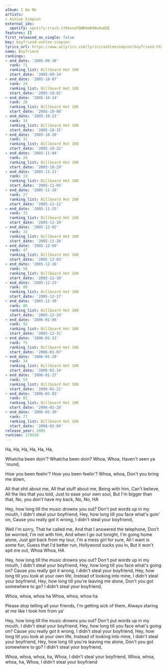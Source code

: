 ```yaml
---
album: I Am Me
artists:
- Ashlee Simpson
external_ids:
  spotify: spotify:track:1f0XxoeFQWM4mR4NxHu6DE
features: []
first_released_as_single: false
key: boyfriend-ashlee-simpson
lyrics_url: https://www.azlyrics.com/lyrics/ashleesimpson/boyfriend.html
name: Boyfriend
rankings:
- end_date: '2005-09-30'
  rank: 71
  ranking_list: Billboard Hot 100
  start_date: '2005-09-24'
- end_date: '2005-10-07'
  rank: 24
  ranking_list: Billboard Hot 100
  start_date: '2005-10-01'
- end_date: '2005-10-14'
  rank: 28
  ranking_list: Billboard Hot 100
  start_date: '2005-10-08'
- end_date: '2005-10-21'
  rank: 34
  ranking_list: Billboard Hot 100
  start_date: '2005-10-15'
- end_date: '2005-10-28'
  rank: 31
  ranking_list: Billboard Hot 100
  start_date: '2005-10-22'
- end_date: '2005-11-04'
  rank: 24
  ranking_list: Billboard Hot 100
  start_date: '2005-10-29'
- end_date: '2005-11-11'
  rank: 19
  ranking_list: Billboard Hot 100
  start_date: '2005-11-05'
- end_date: '2005-11-18'
  rank: 27
  ranking_list: Billboard Hot 100
  start_date: '2005-11-12'
- end_date: '2005-11-25'
  rank: 33
  ranking_list: Billboard Hot 100
  start_date: '2005-11-19'
- end_date: '2005-12-02'
  rank: 32
  ranking_list: Billboard Hot 100
  start_date: '2005-11-26'
- end_date: '2005-12-09'
  rank: 47
  ranking_list: Billboard Hot 100
  start_date: '2005-12-03'
- end_date: '2005-12-16'
  rank: 56
  ranking_list: Billboard Hot 100
  start_date: '2005-12-10'
- end_date: '2005-12-23'
  rank: 80
  ranking_list: Billboard Hot 100
  start_date: '2005-12-17'
- end_date: '2005-12-30'
  rank: 86
  ranking_list: Billboard Hot 100
  start_date: '2005-12-24'
- end_date: '2006-01-06'
  rank: 92
  ranking_list: Billboard Hot 100
  start_date: '2005-12-31'
- end_date: '2006-01-13'
  rank: 75
  ranking_list: Billboard Hot 100
  start_date: '2006-01-07'
- end_date: '2006-01-20'
  rank: 34
  ranking_list: Billboard Hot 100
  start_date: '2006-01-14'
- end_date: '2006-01-27'
  rank: 55
  ranking_list: Billboard Hot 100
  start_date: '2006-01-21'
- end_date: '2006-02-03'
  rank: 81
  ranking_list: Billboard Hot 100
  start_date: '2006-01-28'
- end_date: '2006-02-10'
  rank: 77
  ranking_list: Billboard Hot 100
  start_date: '2006-02-04'
release_year: 2005
runtime: 179426
---
```

Ha, Ha, Ha,
Ha, Ha, Ha,

Whatcha been doin'? Whatcha been doin?
Whoa, Whoa,
Haven't seen ya 'round,

How you been feelin'? How you been feelin'?
Whoa, whoa,
Don't you bring me down,

 All that shit about me,
 All that stuff about me,
Being with him,
Can't believe,
All the lies that you told,
Just to ease your own soul,
But I'm bigger than that,
No, you don't have my back,
No, No, HA



Hey, how long till the music drowns you out?
Don't put words up in my mouth,
I didn't steal your boyfriend,
Hey, how long till you face what's goin' on,
Cause you really got it wrong,
I didn't steal your boyfriend,

Well I'm sorry,
That he called me,
And that I answered the telephone,
Don't be worried,
I'm not with him,
And when I go out tonight,
I'm going home alone,
Just got back from my tour,
I'm a mess girl for sure,
All I want is some fun,
Guess that I'd better run,
Hollywood sucks you in,
But it won't spit me out,
Whoa Whoa, HA



Hey, how long till the music drowns you out?
Don't put words up in my mouth,
I didn't steal your boyfriend,
Hey, how long till you face what's going on?
Cause you really got it wrong,
I didn't steal your boyfriend,
Hey, how long till you look at your own life,
Instead of looking into mine,
I didn't steal your boyfriend,
Hey, how long till you're leaving me alone,
Don't you got somewhere to go?
I didn't steal your boyfriend,

Whoa, whoa, whoa ha
Whoa, whoa, whoa ha

Please stop telling all your friends,
I'm getting sick of them,
Always staring at me like I took him from ya'



Hey, how long till the music drowns you out?
Don't put words up in my mouth,
I didn't steal your boyfriend,
Hey, how long till you face what's going on?
Cause you really got it wrong,
I didn't steal your boyfriend,
Hey, how long till you look at your own life,
Instead of looking into mine,
I didn't steal your boyfriend,
Hey, how long till you're leaving me alone,
Don't you got somewhere to go?
I didn't steal your boyfriend,

Whoa, whoa, whoa, ha,
Whoa, I didn't steal your boyfriend,
Whoa, whoa, whoa, ha,
Whoa, I didn't steal your boyfriend
